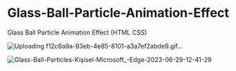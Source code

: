 # Glass-Ball-Particle-Animation-Effect

Glass Ball Particle Animation Effect (HTML CSS)

![Uploading f12c6a9a-93eb-4e85-8101-a3a7ef2abde9.gif…]()


![Glass-Ball-Particles-Kişisel-Microsoft_-Edge-2023-06-29-12-41-29](https://github.com/botanbrk/Glass-Ball-Particle-Animation-Effect/assets/129686736/68713e47-68a4-4549-883b-15b504d1c72c)





